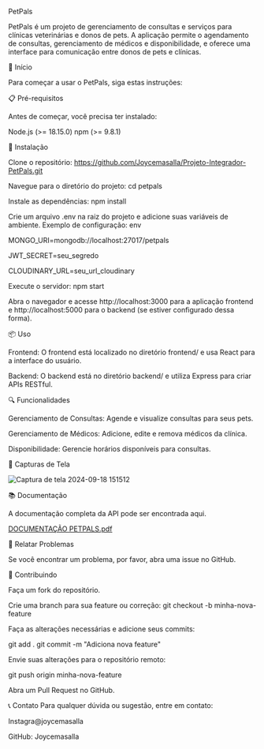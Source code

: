 PetPals

PetPals é um projeto de gerenciamento de consultas e serviços para clínicas veterinárias e donos de pets. A aplicação permite o agendamento de consultas, gerenciamento de médicos e disponibilidade, e oferece uma interface para comunicação entre donos de pets e clínicas.

🚀 Início

Para começar a usar o PetPals, siga estas instruções:

📋 Pré-requisitos

Antes de começar, você precisa ter instalado:

Node.js (>= 18.15.0)
npm (>= 9.8.1)

🔧 Instalação

Clone o repositório:
https://github.com/Joycemasalla/Projeto-Integrador-PetPals.git

Navegue para o diretório do projeto:
cd petpals

Instale as dependências:
npm install

Crie um arquivo .env na raiz do projeto e adicione suas variáveis de ambiente. Exemplo de configuração:
env

MONGO_URI=mongodb://localhost:27017/petpals

JWT_SECRET=seu_segredo

CLOUDINARY_URL=seu_url_cloudinary


Execute o servidor:
npm start


Abra o navegador e acesse http://localhost:3000 para a aplicação frontend e http://localhost:5000 para o backend (se estiver configurado dessa forma).

📦 Uso

Frontend: O frontend está localizado no diretório frontend/ e usa React para a interface do usuário.

Backend: O backend está no diretório backend/ e utiliza Express para criar APIs RESTful.


🔍 Funcionalidades

Gerenciamento de Consultas: Agende e visualize consultas para seus pets.

Gerenciamento de Médicos: Adicione, edite e remova médicos da clínica.

Disponibilidade: Gerencie horários disponíveis para consultas.


📸 Capturas de Tela

![Captura de tela 2024-09-18 151512](https://github.com/user-attachments/assets/7b544c8c-68ad-46a6-b91c-b700c6569211)

📚 Documentação

A documentação completa da API pode ser encontrada aqui.

[DOCUMENTAÇÃO PETPALS.pdf](https://github.com/user-attachments/files/17049002/DOCUMENTACAO.PETPALS.pdf)


🐛 Relatar Problemas

Se você encontrar um problema, por favor, abra uma issue no GitHub.

🤝 Contribuindo

Faça um fork do repositório.

Crie uma branch para sua feature ou correção:
git checkout -b minha-nova-feature

Faça as alterações necessárias e adicione seus commits:

git add .
git commit -m "Adiciona nova feature"

Envie suas alterações para o repositório remoto:

git push origin minha-nova-feature

Abra um Pull Request no GitHub.



📞 Contato
Para qualquer dúvida ou sugestão, entre em contato:

Instagra@joycemasalla

GitHub: Joycemasalla
